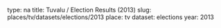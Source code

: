 type: na
title: Tuvalu / Election Results (2013)
slug: places/tv/datasets/elections/2013
place: tv
dataset: elections
year: 2013

